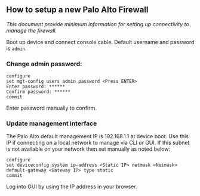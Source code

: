 ## How to setup a new Palo Alto Firewall
*This document provide minimum information for setting up connectivity to manage the firewall.*

Boot up device and connect console cable. Default username and password is `admin`.
### Change admin password:
```
configure
set mgt-config users admin password <Press ENTER>
Enter password: ******
Confirm password: ******
commit
```
Enter password manually to confirm.

### Update management interface
The Palo Alto default management IP is 192.168.1.1 at device boot. Use this IP if connecting on a local network to manage via CLI or GUI. If this subnet is not available on your network then set manually as noted below:
```
configure
set deviceconfig system ip-address <Static IP> netmask <Netmask> default-gateway <Gateway IP> type static
commit
```
Log into GUI by using the IP address in your browser.
